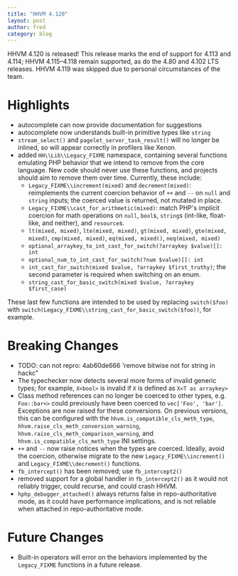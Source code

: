 ```yaml
---
title: "HHVM 4.120"
layout: post
author: fred
category: blog
---
```


HHVM 4.120 is released! This release marks the end of support for 4.113 and
4.114; HHVM 4.115&ndash;4.118 remain supported, as do the 4.80 and 4.102 LTS
releases. HHVM 4.119 was skipped due to personal circumstances of the team.


# Highlights

- autocomplete can now provide documentation for suggestions
- autocomplete now understands built-in primitive types like `string`
- `stream_select()` and `pagelet_server_task_result()` will no longer be
  inlined, so will appear correctly in profilers like Xenon.
- added `HH\\Lib\\Legacy_FIXME` namespace, containing several functions emulating
  PHP behavior that we intend to remove from the core language. New code should
  never use these functions, and projects should aim to remove them over time.
  Currently, these include:
  - `Legacy_FIXME\\increment(mixed)` and `decrement(mixed)`: reimplements the
    current coercion behavior of `++` and `--` on `null` and `string` inputs;
    the coerced value is returned, not mutated in place.
  - `Legacy_FIXME\\cast_for_arithmetic(mixed)`: match PHP's implicit coercion
    for math operations on `null`, `bool`s, `string`s (int-like, float-like,
    and neither), and `resource`s.
  - `lt(mixed, mixed)`, `lte(mixed, mixed)`, `gt(mixed, mixed)`,
    `gte(mixed, mixed)`, `cmp(mixed, mixed)`, `eq(mixed, mixed()`,
    `neq(mixed, mixed)`
  - `optional_arraykey_to_int_cast_for_switch(?arraykey $value)[]: int`
  - `optional_num_to_int_cast_for_switch(?num $value)[]: int`
  - `int_cast_for_switch(mixed $value, ?arraykey $first_truthy)`; the second
    parameter is required when switching on an enum.
  - `string_cast_for_basic_switch(mixed $value, ?arraykey $first_case)`

These last few functions are intended to be used by replacing `switch($foo)`
with `switch(Legacy_FIXME\\string_cast_for_basic_switch($foo))`, for example.


# Breaking Changes

- TODO: can not repro: 4ab60de666 'remove bitwise not for string in hackc"
- The typechecker now detects several more forms of invalid generic types; for
  example, `X<bool>` is invalid if `X` is defined as `X<T as arraykey>`
- Class method references can no longer be coerced to other types, e.g.
  `Foo::bar<>` could previously have been coerced to `vec['Foo', 'bar']`.
  Exceptions are now raised for these conversions. On previous versions, this
  can be configured with the `hhvm.is_compatible_cls_meth_type`,
  `hhvm.raise_cls_meth_conversion_warning`,
  `hhvm.raise_cls_meth_comparison_warning`,
  and `hhvm.is_compatible_cls_meth_type` INI settings.
- `++` and `--` now raise notices when the types are coerced. Ideally, avoid
  the coercion, otherwise migrate to the new `Legacy_FIXME\\increment()` and
  `Legacy_FIXME\\decrement()` functions.
- `fb_intercept()` has been removed; use `fb_intercept2()`
- removed support for a global handler in `fb_intercept2()` as it would not
  reliably trigger, could recurse, and could crash HHVM.
- `hphp_debugger_attached()` always returns false in repo-authoritative mode, as
  it could have performance implications, and is not reliable when attached in
  repo-authoritative mode.

# Future Changes

- Built-in operators will error on the behaviors implemented by the
  `Legacy_FIXME` functions in a future release.
